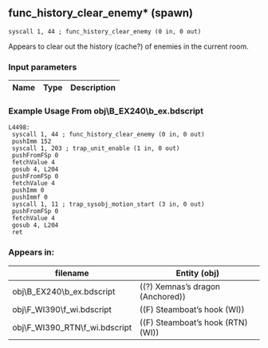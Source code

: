 ## func_history_clear_enemy* (spawn)

`syscall 1, 44 ; func_history_clear_enemy (0 in, 0 out)`

Appears to clear out the history (cache?) of enemies in the current room.

### Input parameters
| Name | Type | Description
|------|------|------------


### Example Usage From obj\B_EX240\b_ex.bdscript
```plaintext
L4498:
 syscall 1, 44 ; func_history_clear_enemy (0 in, 0 out)
 pushImm 152
 syscall 1, 203 ; trap_unit_enable (1 in, 0 out)
 pushFromFSp 0
 fetchValue 4
 gosub 4, L204
 pushFromFSp 0
 fetchValue 4
 pushImm 0
 pushImmf 0
 syscall 1, 11 ; trap_sysobj_motion_start (3 in, 0 out)
 pushFromFSp 0
 fetchValue 4
 gosub 4, L204
 ret
```


### Appears in:
| filename | Entity (obj)
|----------|-------------
| obj\B_EX240\b_ex.bdscript       | ((?) Xemnas’s dragon (Anchored))          
| obj\F_WI390\f_wi.bdscript       | ((F) Steamboat’s hook (WI))          
| obj\F_WI390_RTN\f_wi.bdscript       | ((F) Steamboat’s hook (RTN) (WI))          



